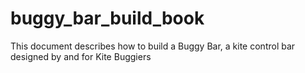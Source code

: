 # buggy_bar_build_book
This document describes how to build a Buggy Bar, a kite control bar designed by and for Kite Buggiers
